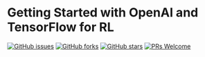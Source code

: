 # Getting Started with OpenAI and TensorFlow for RL
[![GitHub issues](https://img.shields.io/github/issues/Develop-Packt/Getting-Started-with-OpenAI-and-TensorFlow-for-RL.svg)](https://github.com/Develop-Packt/Getting-Started-with-OpenAI-and-TensorFlow-for-RL/issues)
[![GitHub forks](https://img.shields.io/github/forks/Develop-Packt/Getting-Started-with-OpenAI-and-TensorFlow-for-RL.svg)](https://github.com/Develop-Packt/Getting-Started-with-OpenAI-and-TensorFlow-for-RL/network)
[![GitHub stars](https://img.shields.io/github/stars/Develop-Packt/Getting-Started-with-OpenAI-and-TensorFlow-for-RL.svg)](https://github.com/Develop-Packt/Getting-Started-with-OpenAI-and-TensorFlow-for-RL/stargazers)
[![PRs Welcome](https://img.shields.io/badge/PRs-welcome-brightgreen.svg)](https://github.com/Develop-Packt/Getting-Started-with-OpenAI-and-TensorFlow-for-RL/pulls)

